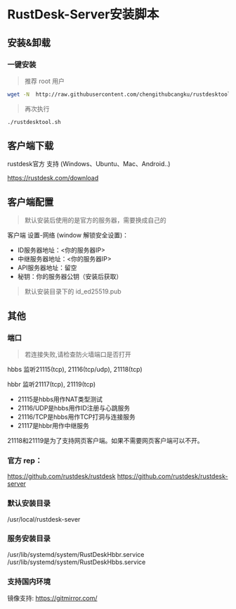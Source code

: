 # RustDesk-Server安装脚本

## 安装&卸载

### 一键安装
> 推荐 root 用户

```sh
wget -N  http://raw.githubusercontent.com/chengithubcangku/rustdesktool/main/rustdesktool.sh && chmod +x ./rustdesktool.sh && ./rustdesktool.sh
```

> 再次执行

```sh
./rustdesktool.sh
```

## 客户端下载
rustdesk官方 支持 (Windows、Ubuntu、Mac、Android..) 

https://rustdesk.com/download

## 客户端配置

>默认安装后使用的是官方的服务器，需要换成自己的

客户端 设置-网络 (window 解锁安全设置)：
* ID服务器地址：<你的服务器IP>
* 中继服务器地址：<你的服务器IP>
* API服务器地址：留空
* 秘钥：你的服务器公钥（安装后获取）

> 默认安装目录下的 id_ed25519.pub


## 其他

### 端口

>若连接失败,请检查防火墙端口是否打开 

hbbs 监听21115(tcp), 21116(tcp/udp), 21118(tcp)

hbbr 监听21117(tcp), 21119(tcp)

* 21115是hbbs用作NAT类型测试
* 21116/UDP是hbbs用作ID注册与心跳服务
* 21116/TCP是hbbs用作TCP打洞与连接服务
* 21117是hbbr用作中继服务

21118和21119是为了支持网页客户端。如果不需要网页客户端可以不开。


### 官方 rep： 

https://github.com/rustdesk/rustdesk
https://github.com/rustdesk/rustdesk-server

### 默认安装目录
/usr/local/rustdesk-sever

### 服务安装目录

/usr/lib/systemd/system/RustDeskHbbr.service
/usr/lib/systemd/system/RustDeskHbbs.service

### 支持国内环境

镜像支持: https://gitmirror.com/





